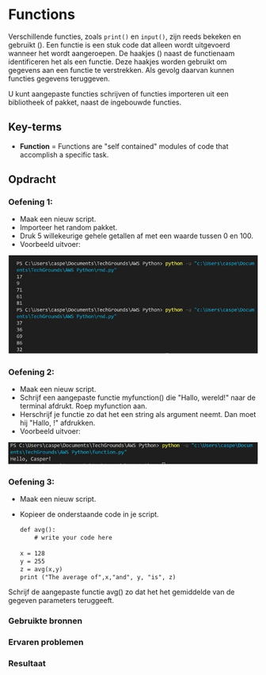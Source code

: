 # Functions
Verschillende functies, zoals ```print()``` en ```input()```, zijn reeds bekeken en gebruikt (). Een functie is een stuk code dat alleen wordt uitgevoerd wanneer het wordt aangeroepen. De haakjes () naast de functienaam identificeren het als een functie. Deze haakjes worden gebruikt om gegevens aan een functie te verstrekken.
Als gevolg daarvan kunnen functies gegevens teruggeven.

U kunt aangepaste functies schrijven of functies importeren uit een bibliotheek of pakket, naast de ingebouwde functies.
## Key-terms

- **Function** = Functions are "self contained" modules of code that accomplish a specific task.

## Opdracht

### Oefening 1:
- Maak een nieuw script.
- Importeer het random pakket.
- Druk 5 willekeurige gehele getallen af met een waarde tussen 0 en 100.
- Voorbeeld uitvoer:

![py-example6](../00_includes/py-example6.JPG)

### Oefening 2:
- Maak een nieuw script.
- Schrijf een aangepaste functie myfunction() die "Hallo, wereld!" naar de terminal afdrukt. Roep myfunction aan.
- Herschrijf je functie zo dat het een string als argument neemt. Dan moet hij "Hallo, <string>!" afdrukken.
- Voorbeeld uitvoer:

![py-example7](../00_includes/py-example7.JPG)

### Oefening 3:
- Maak een nieuw script.
- Kopieer de onderstaande code in je script.

      def avg():
          # write your code here
 
      x = 128
      y = 255
      z = avg(x,y)
      print ("The average of",x,"and", y, "is", z)
Schrijf de aangepaste functie avg() zo dat het het gemiddelde van de gegeven parameters teruggeeft.

### Gebruikte bronnen

### Ervaren problemen

### Resultaat
